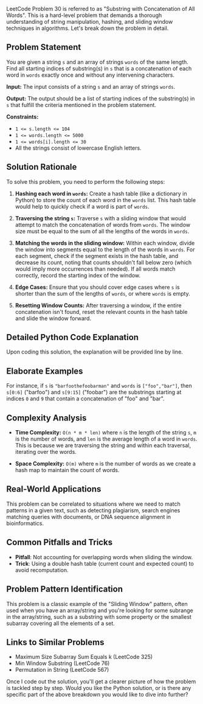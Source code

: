 LeetCode Problem 30 is referred to as "Substring with Concatenation of All Words". This is a hard-level problem that demands a thorough understanding of string manipulation, hashing, and sliding window techniques in algorithms. Let's break down the problem in detail.

## Problem Statement

You are given a string `s` and an array of strings `words` of the same length. Find all starting indices of substring(s) in `s` that is a concatenation of each word in `words` exactly once and without any intervening characters.

**Input:** 
The input consists of a string `s` and an array of strings `words`.

**Output:** 
The output should be a list of starting indices of the substring(s) in `s` that fulfill the criteria mentioned in the problem statement.

**Constraints:**
- `1 <= s.length <= 104`
- `1 <= words.length <= 5000`
- `1 <= words[i].length <= 30`
- All the strings consist of lowercase English letters.

## Solution Rationale

To solve this problem, you need to perform the following steps:

1. **Hashing each word in `words`:**
   Create a hash table (like a dictionary in Python) to store the count of each word in the `words` list. This hash table would help to quickly check if a word is part of `words`.

2. **Traversing the string `s`:**
   Traverse `s` with a sliding window that would attempt to match the concatenation of words from `words`. The window size must be equal to the sum of all the lengths of the words in `words`.

3. **Matching the words in the sliding window:**
   Within each window, divide the window into segments equal to the length of the words in `words`. For each segment, check if the segment exists in the hash table, and decrease its count, noting that counts shouldn't fall below zero (which would imply more occurrences than needed). If all words match correctly, record the starting index of the window.

4. **Edge Cases:**
   Ensure that you should cover edge cases where `s` is shorter than the sum of the lengths of `words`, or where `words` is empty.

5. **Resetting Window Counts:**
   After traversing a window, if the entire concatenation isn't found, reset the relevant counts in the hash table and slide the window forward.

## Detailed Python Code Explanation

Upon coding this solution, the explanation will be provided line by line.

## Elaborate Examples

For instance, if `s` is `"barfoothefoobarman"` and `words` is `["foo","bar"]`, then `s[0:6]` ("barfoo") and `s[9:15]` ("foobar") are the substrings starting at indices `0` and `9` that contain a concatenation of "foo" and "bar".

## Complexity Analysis

- **Time Complexity:** `O(n * m * len)` where `n` is the length of the string `s`, `m` is the number of words, and `len` is the average length of a word in `words`. This is because we are traversing the string and within each traversal, iterating over the words.
  
- **Space Complexity:** `O(m)` where `m` is the number of words as we create a hash map to maintain the count of words.

## Real-World Applications

This problem can be correlated to situations where we need to match patterns in a given text, such as detecting plagiarism, search engines matching queries with documents, or DNA sequence alignment in bioinformatics.

## Common Pitfalls and Tricks

- **Pitfall**: Not accounting for overlapping words when sliding the window.
- **Trick**: Using a double hash table (current count and expected count) to avoid recomputation.

## Problem Pattern Identification

This problem is a classic example of the "Sliding Window" pattern, often used when you have an array/string and you're looking for some subrange in the array/string, such as a substring with some property or the smallest subarray covering all the elements of a set.

## Links to Similar Problems

- Maximum Size Subarray Sum Equals k (LeetCode 325)
- Min Window Substring (LeetCode 76)
- Permutation in String (LeetCode 567)

Once I code out the solution, you'll get a clearer picture of how the problem is tackled step by step. Would you like the Python solution, or is there any specific part of the above breakdown you would like to dive into further?